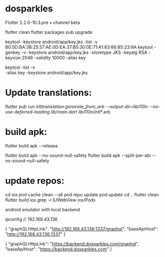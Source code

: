 # dosparkles
Flutter 2.2.0-10.3.pre • channel beta


flutter clean
flutter packages pub upgrade

keytool -keystore android/app/key.jks -list -v
B0:5D:BA:3B:25:57:AE:0D:EA:37:B5:30:0E:71:A1:83:66:85:23:9A
keytool -genkey -v -keystore android/app/key.jks -storetype JKS -keyalg RSA -keysize 2048 -validity 10000 -alias key


keytool -list -v \
-alias key -keystore android/app/key.jks

# Update translations:

flutter pub run intl*translation:generate_from_arb --output-dir=lib/l10n --no-use-deferred-loading lib/main.dart lib/l10n/intl*\*.arb

# build apk:

flutter build apk --release

flutter build apk --no-sound-null-safety
flutter build apk --split-per-abi --no-sound-null-safety
# update repos:

cd ios
pod cache clean --all
pod repo update
pod update
cd ..
flutter clean
flutter build ios
grep -r IUWebView ios/Pods

android emulator with local backend

ipconfig
// 192.168.43.136

{
"graphQLHttpLink": "http://192.168.43.136:1337/graphql",
"baseApiHost": "http://192.168.43.136:1337"
}

{
"graphQLHttpLink": "https://backend.dosparkles.com/graphql",
"baseApiHost": "https://backend.dosparkles.com"
}
